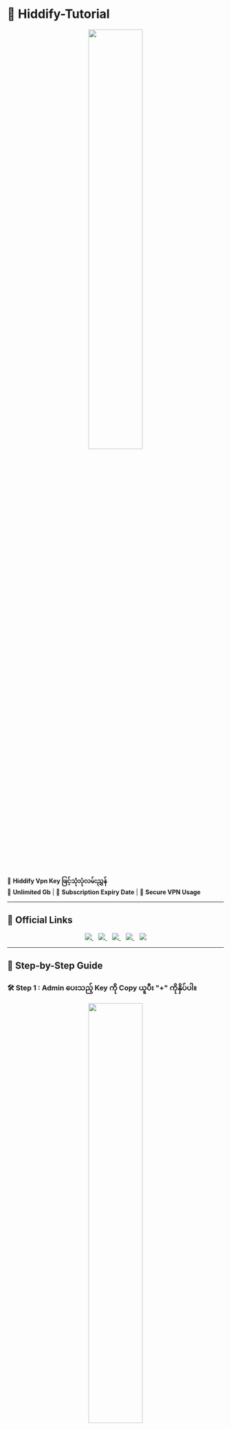 # 🚀 Hiddify-Tutorial

<p align="center">
  <img src="images/Header.jpg" width="50%">
</p>

📌 **Hiddify Vpn Key ဖြင့်သုံးပုံလမ်းညွှန်**  
🔹 **Unlimited Gb** | 🔹 **Subscription Expiry Date** | 🔹 **Secure VPN Usage**

---

## 📢 Official Links

<p align="center">
  <a href="https://t.me/premiumbypg">
    <img src="https://img.shields.io/badge/%F0%9F%93%A2%20Orgpg%20Telegram%20Channel-0088cc?style=for-the-badge&logo=telegram&logoColor=white" />
  </a>
  &nbsp;&nbsp;
  <a href="https://t.me/Orgpgbot">
    <img src="https://img.shields.io/badge/%F0%9F%91%89%20V2ray%20Telegram%20Bot-0088cc?style=for-the-badge&logo=telegram&logoColor=white" />
  </a>
    &nbsp;&nbsp;
  <a href="https://t.me/premiumbypgbot">
    <img src="https://img.shields.io/badge/%F0%9F%9A%B3%20Shopping%20Bot-0088cc?style=for-the-badge&logo=telegram&logoColor=white" />
  </a>
  &nbsp;&nbsp;
  <a href="https://t.me/Orgpg">
    <img src="https://img.shields.io/badge/%F0%9F%91%A8%20Bot%20Admin-0088cc?style=for-the-badge&logo=telegram&logoColor=white" />
  </a>
    &nbsp;&nbsp;
  <a href="https://github.com/Orgpg/Hiddify-Guide/issues/new">
    <img src="https://img.shields.io/badge/%E2%9A%A0%EF%B8%8F%20Report%20an%20Issue-ffcc00?style=for-the-badge&logo=github&logoColor=black" />
  </a>
</p>

---

## 📌 Step-by-Step Guide

### **🛠 Step 1 : Admin ပေးသည့် Key ကို Copy ယူပီး "+" ကိုနှိပ်ပါ။**
<p align="center">
  <img src="images/Step1.jpg" width="50%">
</p>

---

### **📋 Step 2 : Add From Clipboard ကိုနှိပ်ပါ။**
<p align="center">
  <img src="images/Step2.jpg" width="50%">
</p>

---

### **📝 Step 3 : "Allow Paste" ကိုနှိပ်ပါ။**
<p align="center">
  <img src="images/Step3.jpg" width="50%">
</p>

---

### **🔗 Step 4 : Tap to Connect ဖြင့်ချိတ်ဆက်အသုံးပြုနိုင်ပါသည်။**
<p align="center">
  <img src="images/Step4.jpg" width="40%">
</p>

---

### **📊 Step 5 : Unlimited Gb & ဝယ်ယူထားသည့် Subscription Expiry Date**
<p align="center">
  <img src="images/Step5.jpg" width="50%">
</p>

---

### **🔄 Step 6 : Subscription > Scan & Update**
<p align="center">
  <img src="images/Step6.jpg" width="50%">
</p>

---

### **🔄 Step 7 : Subscription > Scan & Update**
<p align="center">
  <img src="images/Step7.jpg" width="50%">
</p>

---

## 🤖 Telegram Bot 

💡 **ဝယ်ယူထားသည့် Subscription Key Usage များကို Telegram Bot မှ စစ်ဆေးနိုင်ပါသည်။**  
📩 **Admin ဆီသို့ မိမိ ID ပို့ပေးရန် လိုအပ်ပါသည်။**

<p align="center">
  <img src="images/bot.jpg" width="50%">
</p>

<p align="center">
  <a href="https://t.me/premiumbypg">
    <img src="https://img.shields.io/badge/%F0%9F%93%A2%20Orgpg%20Telegram%20Channel-0088cc?style=for-the-badge&logo=telegram&logoColor=white" />
  </a>
  &nbsp;&nbsp;
  <a href="https://t.me/Orgpgbot">
    <img src="https://img.shields.io/badge/%F0%9F%91%89%20V2ray%20Telegram%20Bot-0088cc?style=for-the-badge&logo=telegram&logoColor=white" />
  </a>
    &nbsp;&nbsp;
  <a href="https://t.me/premiumbypgbot">
    <img src="https://img.shields.io/badge/%F0%9F%9A%B3%20Shopping%20Bot-0088cc?style=for-the-badge&logo=telegram&logoColor=white" />
  </a>
  &nbsp;&nbsp;
  <a href="https://t.me/Orgpg">
    <img src="https://img.shields.io/badge/%F0%9F%91%A8%20Bot%20Admin-0088cc?style=for-the-badge&logo=telegram&logoColor=white" />
  </a>
      &nbsp;&nbsp;
  <a href="https://github.com/Orgpg/Hiddify-Guide/issues/new">
    <img src="https://img.shields.io/badge/%E2%9A%A0%EF%B8%8F%20Report%20an%20Issue-ffcc00?style=for-the-badge&logo=github&logoColor=black" />
  </a>
</p>

---

✨ **Tutorial သည် လွယ်ကူပြီး အသုံးပြုရအဆင်ပြေပါစေ။**
